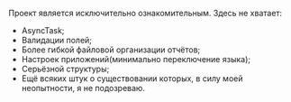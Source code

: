 Проект является исключительно ознакомительным.
Здесь не хватает:
- AsyncTask;
- Валидации полей;
- Более гибкой файловой организации отчётов;
- Настроек приложений(минимально переключение языка);
- Серьёзной структуры;
- Ещё всяких штук о существовании которых, в силу моей неопытности, я не подозреваю.
